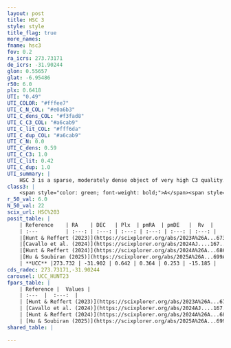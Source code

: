 ```yaml
---
layout: post
title: HSC 3
style: style
title_flag: true
more_names: 
fname: hsc3
fov: 0.2
ra_icrs: 273.73171
de_icrs: -31.90244
glon: 0.55657
glat: -6.95486
r50: 6.0
plx: 0.6418
UTI: "0.49"
UTI_COLOR: "#fffee7"
UTI_C_N_COL: "#e0a6b3"
UTI_C_dens_COL: "#f3fad8"
UTI_C_C3_COL: "#a6cab9"
UTI_C_lit_COL: "#fff6da"
UTI_C_dup_COL: "#a6cab9"
UTI_C_N: 0.0
UTI_C_dens: 0.59
UTI_C_C3: 1.0
UTI_C_lit: 0.42
UTI_C_dup: 1.0
UTI_summary: |
    HSC 3 is a sparse, moderately dense object of very high C3 quality. It was recently reported in the literature.<br><br><span style="color: #99180f; font-weight: bold;">Warning: </span>contains less than 25 stars with <i>P>0.5</i> estimated.
class3: |
    <span style="color: green; font-weight: bold;">A</span><span style="color: green; font-weight: bold;">A</span>
r_50_val: 6.0
N_50_val: 22
scix_url: HSC%203
posit_table: |
    | Reference    | RA    | DEC   | Plx  | pmRA  | pmDE   |  Rv  |
    | :---         | :---: | :---: | :---: | :---: | :---: | :---: |
    |[Hunt & Reffert (2023)](https://scixplorer.org/abs/2023A%26A...673A.114H) | 273.735 | -31.875 | 0.647 | 0.371 | 0.21 | -19.7 |
    |[Cavallo et al. (2024)](https://scixplorer.org/abs/2024AJ....167...12C) | 273.676 | -31.95 | 0.649 | -- | -- | -- |
    |[Hunt & Reffert (2024)](https://scixplorer.org/abs/2024A%26A...686A..42H) | 273.735 | -31.875 | 0.647 | 0.371 | 0.21 | -19.7 |
    |[Hu & Soubiran (2025)](https://scixplorer.org/abs/2025A%26A...699A.246H) | 273.676 | -31.95 | -- | -- | -- | -- |
    | **UCC** |273.732 | -31.902 | 0.642 | 0.364 | 0.253 | -15.185 | 
cds_radec: 273.73171,-31.90244
carousel: UCC_HUNT23
fpars_table: |
    | Reference |  Values |
    | :---  |  :---:  |
    | [Hunt & Reffert (2023)](https://scixplorer.org/abs/2023A%26A...673A.114H) | `AV50=0.985, diffAV50=0.639, MOD50=10.922, logAge50=8.749` |
    | [Cavallo et al. (2024)](https://scixplorer.org/abs/2024AJ....167...12C) | `AV50=1.18, dMod50=10.64, logAge50=8.85, [Fe/H]50=-0.1` |
    | [Hunt & Reffert (2024)](https://scixplorer.org/abs/2024A%26A...686A..42H) | `MassJ=61.6215` |
    | [Hu & Soubiran (2025)](https://scixplorer.org/abs/2025A%26A...699A.246H) | `MA22=0.14, MA23f=-0.23, MZ23=0.05, MK24=-0.11, MF24=-0.03` |
shared_table: |
    
---
```

